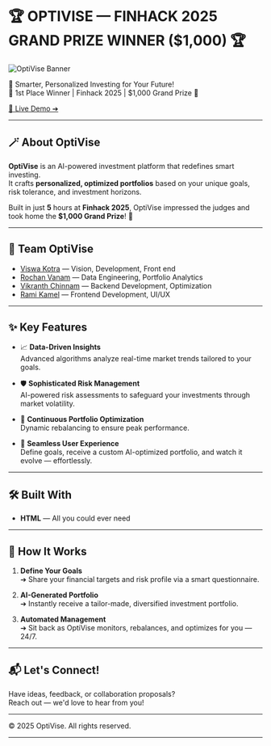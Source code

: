 # 🏆 OPTIVISE — FINHACK 2025 GRAND PRIZE WINNER ($1,000) 🏆

![OptiVise Banner](https://github.com/user-attachments/assets/e1147d58-f5cc-46c9-914a-f1e8b4f7eee0)

🚀 Smarter, Personalized Investing for Your Future!  
🎉 1st Place Winner | Finhack 2025 | $1,000 Grand Prize 🥇

[🌟 Live Demo ➔](https://v0-opti-vise-landing-page-bap5eh.vercel.app/)

---

## 🪄 About OptiVise

**OptiVise** is an AI-powered investment platform that redefines smart investing.  
It crafts **personalized, optimized portfolios** based on your unique goals, risk tolerance, and investment horizons.

Built in just **5** hours at **Finhack 2025**, OptiVise impressed the judges and took home the **$1,000 Grand Prize**! 🏅

---

## 👥 Team OptiVise

- [Viswa Kotra](https://www.linkedin.com/in/viswa-kotra/) — Vision, Development, Front end
- [Rochan Vanam](https://www.linkedin.com/in/rochanvanam/) — Data Engineering, Portfolio Analytics
- [Vikranth Chinnam](https://www.linkedin.com/in/vikranth-chinnam-553a21256/) — Backend Development, Optimization
- [Rami Kamel](https://www.linkedin.com/in/ramikamel/) — Frontend Development, UI/UX

---

## ✨ Key Features

- 📈 **Data-Driven Insights**  
  Advanced algorithms analyze real-time market trends tailored to your goals.

- 🛡️ **Sophisticated Risk Management**  
  AI-powered risk assessments to safeguard your investments through market volatility.

- 🔄 **Continuous Portfolio Optimization**  
  Dynamic rebalancing to ensure peak performance.

- 🎯 **Seamless User Experience**  
  Define goals, receive a custom AI-optimized portfolio, and watch it evolve — effortlessly.

---

## 🛠️ Built With

- **HTML** — All you could ever need

---

## 🧠 How It Works

1. **Define Your Goals**  
   ➔ Share your financial targets and risk profile via a smart questionnaire.

2. **AI-Generated Portfolio**  
   ➔ Instantly receive a tailor-made, diversified investment portfolio.

3. **Automated Management**  
   ➔ Sit back as OptiVise monitors, rebalances, and optimizes for you — 24/7.

---

## 📬 Let's Connect!

Have ideas, feedback, or collaboration proposals?  
Reach out — we'd love to hear from you!

---

© 2025 OptiVise. All rights reserved.

---

